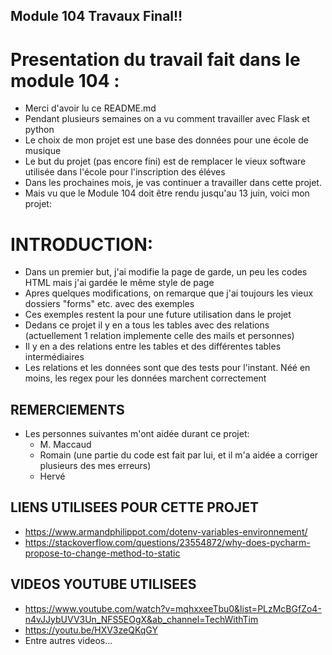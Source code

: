 Module 104 Travaux Final!!
---


# Presentation du travail fait dans le module 104 :
* Merci d'avoir lu ce README.md
* Pendant plusieurs semaines on a vu comment travailler avec Flask et python
* Le choix de mon projet est une base des données pour une école de musique
* Le but du projet (pas encore fini) est de remplacer le vieux software utilisée dans l'école pour l'inscription des éléves
* Dans les prochaines mois, je vas continuer a travailler dans cette projet.
* Mais vu que le Module 104 doit être rendu jusqu'au 13 juin, voici mon projet:

# INTRODUCTION:
* Dans un premier but, j'ai modifie la page de garde, un peu les codes HTML mais j'ai gardée le même style de page
* Apres quelques modifications, on remarque que j'ai toujours les vieux dossiers "forms" etc. avec des exemples
* Ces exemples restent la pour une future utilisation dans le projet
* Dedans ce projet il y en a tous les tables avec des relations (actuellement 1 relation implemente celle des mails et personnes)
* Il y en a des relations entre les tables et des différentes tables intermédiaires
* Les relations et les données sont que des tests pour l'instant. Néé en moins, les regex pour les données marchent correctement

## REMERCIEMENTS
* Les personnes suivantes m'ont aidée durant ce projet:
    * M. Maccaud
    * Romain (une partie du code est fait par lui, et il m'a aidée a corriger plusieurs des mes erreurs)
    * Hervé

## LIENS UTILISEES POUR CETTE PROJET
* https://www.armandphilippot.com/dotenv-variables-environnement/
* https://stackoverflow.com/questions/23554872/why-does-pycharm-propose-to-change-method-to-static

## VIDEOS YOUTUBE UTILISEES
* https://www.youtube.com/watch?v=mqhxxeeTbu0&list=PLzMcBGfZo4-n4vJJybUVV3Un_NFS5EOgX&ab_channel=TechWithTim
* https://youtu.be/HXV3zeQKqGY
* Entre autres videos...